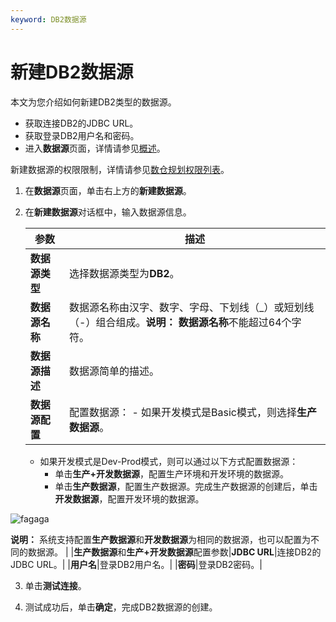 ```yaml
---
keyword: DB2数据源
---
```


# 新建DB2数据源

本文为您介绍如何新建DB2类型的数据源。

-   获取连接DB2的JDBC URL。
-   获取登录DB2用户名和密码。
-   进入**数据源**页面，详情请参见[概述](/cn.zh-CN/数仓规划/数据源/概述.md)。

新建数据源的权限限制，详情请参见[数仓规划权限列表](/cn.zh-CN/权限管理/数仓规划权限列表.md)。

1.  在**数据源**页面，单击右上方的**新建数据源**。

2.  在**新建数据源**对话框中，输入数据源信息。

    |参数|描述|
    |--|--|
    |**数据源类型**|选择数据源类型为**DB2**。|
    |**数据源名称**|数据源名称由汉字、数字、字母、下划线（\_）或短划线（-）组合组成。**说明：** **数据源名称**不能超过64个字符。 |
    |**数据源描述**|数据源简单的描述。|
    |**数据源配置**|配置数据源：     -   如果开发模式是Basic模式，则选择**生产数据源**。
    -   如果开发模式是Dev-Prod模式，则可以通过以下方式配置数据源：
        -   单击**生产+开发数据源**，配置生产环境和开发环境的数据源。
        -   单击**生产数据源**，配置生产数据源。完成生产数据源的创建后，单击**开发数据源**，配置开发环境的数据源。

![fagaga](https://help-static-aliyun-doc.aliyuncs.com/assets/img/zh-CN/6278209951/p93912.png)

**说明：** 系统支持配置**生产数据源**和**开发数据源**为相同的数据源，也可以配置为不同的数据源。 |
    |**生产数据源**和**生产+开发数据源**配置参数|**JDBC URL**|连接DB2的JDBC URL。|
    |**用户名**|登录DB2用户名。|
    |**密码**|登录DB2密码。|

3.  单击**测试连接**。

4.  测试成功后，单击**确定**，完成DB2数据源的创建。



